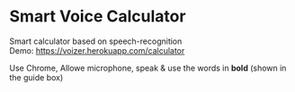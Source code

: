 # Smart Voice Calculator
Smart calculator based on speech-recognition </br>
Demo: https://voizer.herokuapp.com/calculator  </br>

Use Chrome, Allowe microphone, speak & use the words in <b>bold</b> (shown in the guide box)
